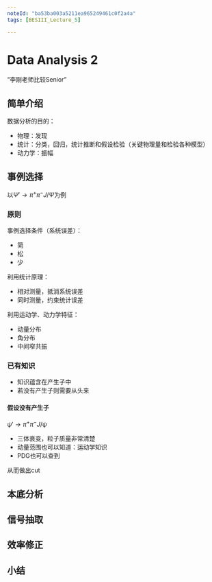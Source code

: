 ```yaml
---
noteId: "ba53ba003a5211ea965249461c0f2a4a"
tags: [BESIII_Lecture_5]

---
```


# Data Analysis 2

“李刚老师比较Senior”

## 简单介绍

数据分析的目的：
* 物理：发现
* 统计：分类，回归，统计推断和假设检验（关键物理量和检验各种模型）
* 动力学：振幅

## 事例选择

以$\Psi ' \to \pi^+ \pi^- J/\Psi$为例

### 原则
事例选择条件（系统误差）：
* 简
* 松
* 少

利用统计原理：
* 相对测量，抵消系统误差
* 同时测量，约束统计误差

利用运动学、动力学特征：
* 动量分布
* 角分布
* 中间窄共振

### 已有知识

* 知识蕴含在产生子中
* 若没有产生子则需要从头来

#### 假设没有产生子

$\psi' \to \pi^+ \pi^- J/\psi$

* 三体衰变，粒子质量非常清楚
* 动量范围也可以知道：运动学知识
* PDG也可以查到

从而做出cut

## 本底分析

## 信号抽取

## 效率修正

## 小结